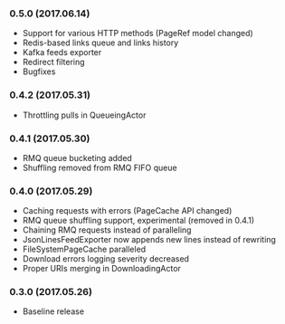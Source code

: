 ### 0.5.0 (2017.06.14)
* Support for various HTTP methods (PageRef model changed)
* Redis-based links queue and links history
* Kafka feeds exporter
* Redirect filtering
* Bugfixes

### 0.4.2 (2017.05.31)
* Throttling pulls in QueueingActor

### 0.4.1 (2017.05.30)
* RMQ queue bucketing added
* Shuffling removed from RMQ FIFO queue

### 0.4.0 (2017.05.29)
* Caching requests with errors (PageCache API changed)
* RMQ queue shuffling support, experimental (removed in 0.4.1)
* Chaining RMQ requests instead of paralleling
* JsonLinesFeedExporter now appends new lines instead of rewriting
* FileSystemPageCache paralleled
* Download errors logging severity decreased
* Proper URIs merging in DownloadingActor

### 0.3.0 (2017.05.26)
* Baseline release
